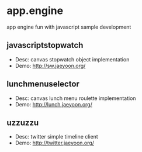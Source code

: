 app.engine
==========
app engine fun with javascript sample development

javascriptstopwatch 
-------------------
- Desc: canvas stopwatch object implementation
- Demo: http://sw.jaeyoon.org/

lunchmenuselector
-----------------
- Desc: canvas lunch menu roulette implementation
- Demo: http://lunch.jaeyoon.org/

uzzuzzu 
-------
- Desc: twitter simple timeline client
- Demo: http://twitter.jaeyoon.org/

